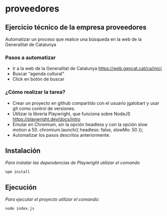 # proveedores
## Ejercicio técnico de la empresa proveedores
Automatizar un proceso que realice una búsqueda en la web de la Generalitat de Catalunya

### Pasos a automatizar
* Ir a la web de la Generalitat de Catalunya
https://web.gencat.cat/ca/inici
* Buscar “agenda cultural”
* Click en botón de buscar

### ¿Cómo realizar la tarea?
* Crear un proyecto en github compartido con el usuario jgalobart y usar git como control de versiones.
* Utilizar la librería Playwright, que funciona sobre NodeJS
https://playwright.dev/docs/intro
* Emular en Chromium, sin la opción headless y con la opción slow motion a 50.
chromium.launch({ headless: false, slowMo: 50 });
* Automatizar los pasos descritos anteriormente.

## Instalación 
_Para instalar las dependencias de Playwright utilizar el comando_

```
npm install
```

## Ejecución 
_Para ejecutar el proyecto utilizar el comando:_

```
node index.js
```


